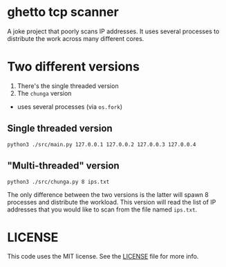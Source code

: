 # ghetto tcp scanner
A joke project that poorly scans IP addresses. It uses several processes to distribute the work across many different cores.

# Two different versions
1. There's the single threaded version
2. The `chunga` version
  - uses several processes (via `os.fork`)

## Single threaded version
```
python3 ./src/main.py 127.0.0.1 127.0.0.2 127.0.0.3 127.0.0.4
```

## "Multi-threaded" version
```
python3 ./src/chunga.py 8 ips.txt
```
The only difference between the two versions is the latter will spawn 8 processes and distribute the workload. This version will read the list of IP addresses that you would like to scan from the file named `ips.txt`.


# LICENSE
This code uses the MIT license. See the [LICENSE](LICENSE) file for more info.

